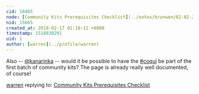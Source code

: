 ```yaml
---
cid: 18485
node: [Community Kits Prerequisites Checklist](../notes/bronwen/02-02-2018/community-kits-prerequisites-checklist)
nid: 15665
created_at: 2018-02-17 01:18:11 +0000
timestamp: 1518830291
uid: 1
author: [warren](../profile/warren)
---
```


Also -- [@kanarinka](/profile/kanarinka) -- would it be possible to have the [#coqui](/tag/coqui) be part of the first batch of community kits? The page is already really well documented, of course!

[warren](../profile/warren) replying to: [Community Kits Prerequisites Checklist](../notes/bronwen/02-02-2018/community-kits-prerequisites-checklist)

